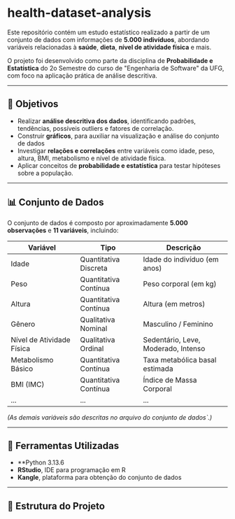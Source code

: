 # health-dataset-analysis

Este repositório contém um estudo estatístico realizado a partir de um conjunto de dados com informações de **5.000 indivíduos**, abordando variáveis relacionadas à **saúde**, **dieta**, **nível de atividade física** e mais. 

O projeto foi desenvolvido como parte da disciplina de **Probabilidade e Estatística** do 2o Semestre do curso de "Engenharia de Software" da UFG, com foco na aplicação prática de análise descritiva.

---

## 🎯 Objetivos

- Realizar **análise descritiva dos dados**, identificando padrões, tendências, possíveis outliers e fatores de correlação.
- Construir **gráficos**, para auxiliar na visualização e análise do conjunto de dados 
- Investigar **relações e correlações** entre variáveis como idade, peso, altura, BMI, metabolismo e nível de atividade física.  
- Aplicar conceitos de **probabilidade e estatística** para testar hipóteses sobre a população.  

---

## 📊 Conjunto de Dados

O conjunto de dados é composto por aproximadamente **5.000 observações** e **11 variáveis**, incluindo:

| Variável | Tipo | Descrição |
|-----------|------|-----------|
| Idade | Quantitativa Discreta | Idade do indivíduo (em anos) |
| Peso | Quantitativa Contínua | Peso corporal (em kg) |
| Altura | Quantitativa Contínua | Altura (em metros) |
| Gênero | Qualitativa Nominal | Masculino / Feminino |
| Nível de Atividade Física | Qualitativa Ordinal | Sedentário, Leve, Moderado, Intenso |
| Metabolismo Básico | Quantitativa Contínua | Taxa metabólica basal estimada |
| BMI (IMC) | Quantitativa Contínua | Índice de Massa Corporal |
| ... | ... | ... |

*(As demais variáveis são descritas no arquivo do conjunto de dados`.)*

---

## 🧰 Ferramentas Utilizadas

- **Python 3.13.6
- **RStudio**, IDE para programação em R
- **Kangle**, plataforma para obtenção do conjunto de dados

---

## 📁 Estrutura do Projeto

